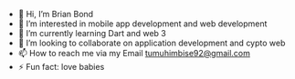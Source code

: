 - 👋 Hi, I’m Brian Bond
- 👀 I’m interested in mobile app development and web development
- 🌱 I’m currently learning Dart and web 3
- 💞️ I’m looking to collaborate on application development and cypto web
- 📫 How to reach me via my Email tumuhimbise92@gmail.com 
- ⚡ Fun fact: love babies

<!---
bondcode319/bondcode319 is a ✨ special ✨ repository because its `README.md` (this file) appears on your GitHub profile.
You can click the Preview link to take a look at your changes.
--->
